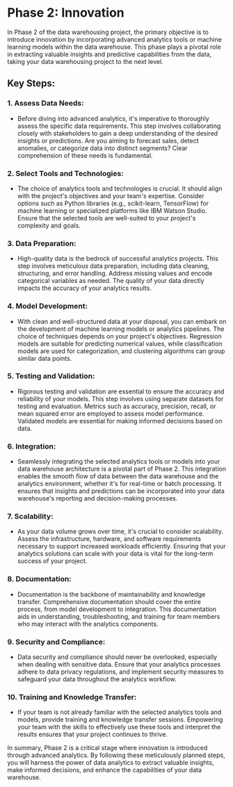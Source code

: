 # Phase 2: Innovation

In Phase 2 of the data warehousing project, the primary objective is to introduce innovation by incorporating advanced analytics tools or machine learning models within the data warehouse. This phase plays a pivotal role in extracting valuable insights and predictive capabilities from the data, taking your data warehousing project to the next level.

## Key Steps:

### 1. Assess Data Needs:
   - Before diving into advanced analytics, it's imperative to thoroughly assess the specific data requirements. This step involves collaborating closely with stakeholders to gain a deep understanding of the desired insights or predictions. Are you aiming to forecast sales, detect anomalies, or categorize data into distinct segments? Clear comprehension of these needs is fundamental.

### 2. Select Tools and Technologies:
   - The choice of analytics tools and technologies is crucial. It should align with the project's objectives and your team's expertise. Consider options such as Python libraries (e.g., scikit-learn, TensorFlow) for machine learning or specialized platforms like IBM Watson Studio. Ensure that the selected tools are well-suited to your project's complexity and goals.

### 3. Data Preparation:
   - High-quality data is the bedrock of successful analytics projects. This step involves meticulous data preparation, including data cleaning, structuring, and error handling. Address missing values and encode categorical variables as needed. The quality of your data directly impacts the accuracy of your analytics results.

### 4. Model Development:
   - With clean and well-structured data at your disposal, you can embark on the development of machine learning models or analytics pipelines. The choice of techniques depends on your project's objectives. Regression models are suitable for predicting numerical values, while classification models are used for categorization, and clustering algorithms can group similar data points.

### 5. Testing and Validation:
   - Rigorous testing and validation are essential to ensure the accuracy and reliability of your models. This step involves using separate datasets for testing and evaluation. Metrics such as accuracy, precision, recall, or mean squared error are employed to assess model performance. Validated models are essential for making informed decisions based on data.

### 6. Integration:
   - Seamlessly integrating the selected analytics tools or models into your data warehouse architecture is a pivotal part of Phase 2. This integration enables the smooth flow of data between the data warehouse and the analytics environment, whether it's for real-time or batch processing. It ensures that insights and predictions can be incorporated into your data warehouse's reporting and decision-making processes.

### 7. Scalability:
   - As your data volume grows over time, it's crucial to consider scalability. Assess the infrastructure, hardware, and software requirements necessary to support increased workloads efficiently. Ensuring that your analytics solutions can scale with your data is vital for the long-term success of your project.

### 8. Documentation:
   - Documentation is the backbone of maintainability and knowledge transfer. Comprehensive documentation should cover the entire process, from model development to integration. This documentation aids in understanding, troubleshooting, and training for team members who may interact with the analytics components.

### 9. Security and Compliance:
   - Data security and compliance should never be overlooked, especially when dealing with sensitive data. Ensure that your analytics processes adhere to data privacy regulations, and implement security measures to safeguard your data throughout the analytics workflow.

### 10. Training and Knowledge Transfer:
   - If your team is not already familiar with the selected analytics tools and models, provide training and knowledge transfer sessions. Empowering your team with the skills to effectively use these tools and interpret the results ensures that your project continues to thrive.


In summary, Phase 2 is a critical stage where innovation is introduced through advanced analytics. By following these meticulously planned steps, you will harness the power of data analytics to extract valuable insights, make informed decisions, and enhance the capabilities of your data warehouse.
